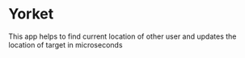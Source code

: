# Yorket
This app helps to find current location of other user and updates the location of target in microseconds
